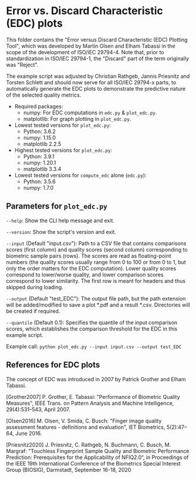 Error vs. Discard Characteristic (EDC) plots
============================================

This folder contains the "Error versus Discard Characteristic (EDC) Plotting Tool", which was developed by Martin Olsen and Elham Tabassi in the scope of the development of ISO/IEC 29794-4.
Note that, prior to standardization in ISO/IEC 29794-1, the "Discard" part of the term originally was "Reject".

The example script was adjusted by Christian Rathgeb, Jannis Priesnitz and Torsten Schlett and should now serve for all ISO/IEC 29794-x parts, to automatically generate the EDC plots to demonstrate the predictive nature of the selected quality metrics.

- Required packages:
  - numpy: For EDC computations in `edc.py` & `plot_edc.py`.
  - matplotlib: For graph plotting in `plot_edc.py`.
- Lowest tested versions for `plot_edc.py`:
  - Python: 3.6.2
  - numpy: 1.15.0
  - matplotlib 2.2.5
- Highest tested versions for `plot_edc.py`:
  - Python: 3.9.1
  - numpy: 1.20.1
  - matplotlib 3.3.4
- Lowest tested versions for `compute_edc` alone (`edc.py`):
  - Python: 3.5.6
  - numpy: 1.7.0

Parameters for `plot_edc.py`
----------------------------

`--help`: Show the CLI help message and exit.

`--version`: Show the script's version and exit.

`--input` (Default "input.csv"): Path to a CSV file that contains comparisons scores (first column) and quality scores (second column) corresponding to biometric sample pairs (rows). The scores are read as floating-point numbers (the quality scores usually range from 0 to 100 or from 0 to 1, but only the order matters for the EDC computation). Lower quality scores correspond to lower/worse quality, and lower comparison scores correspond to lower similarity. The first row is meant for headers and thus skipped during loading.

`--output` (Default "test_EDC"): The output file path, but the path extension will be added/modified to save a plot *.pdf and a result *.csv. Directories will be created if required.

`--quantile` (Default 0.1): Specifies the quantile of the input comparison scores, which establishes the comparison threshold for the EDC in this example script.

Example call: `python plot_edc.py --input input.csv --output test_EDC`

References for EDC plots
------------------------

The concept of EDC was introduced in 2007 by Patrick Grother and Elham Tabassi.

[Grother2007] P. Grother, E. Tabassi: "Performance of Biometric Quality Measures", IEEE Trans. on Pattern Analysis and Machine Intelligence, 29(4):531–543, April 2007.

[Olsen2016] M. Olsen, V. Smida, C. Busch: "Finger image quality assessment features - definitions and evaluation", IET Biometrics, 5(2):47–64, June 2016.

[Priesnitz2020] J. Priesnitz, C. Rathgeb, N. Buchmann, C. Busch, M. Margraf: "Touchless  Fingerprint Sample Quality and Biometric Performance Prediction: Prerequisites for the Applicability of NFIQ2.0“, in Proceedings of the IEEE 19th International Conference of the Biometrics Special Interest Group (BIOSIG), Darmstadt, September 16-18, 2020
